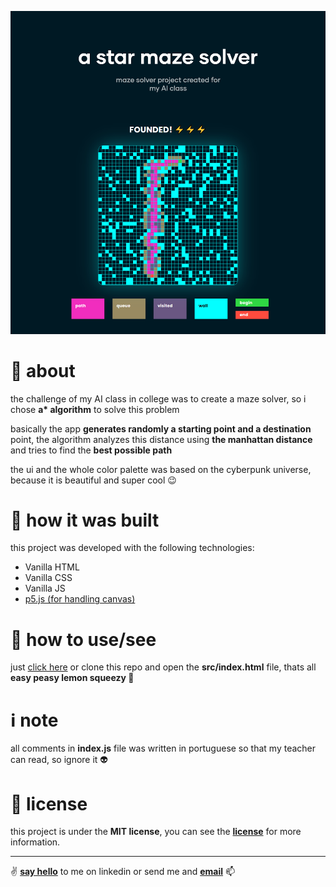 ![maze solver project created for my IA class](https://github.com/emkis/a-star-maze-solver/blob/master/.github/a-star-maze-solver-demo.png?raw=true)

# :page_with_curl: about
the challenge of my AI class in college was to create a maze solver, so i chose **a\*  algorithm** to solve this problem

basically the app **generates randomly a starting point and a destination** point, the algorithm analyzes this distance using **the manhattan distance** and tries to find the **best possible path**

the ui and the whole color palette was based on the cyberpunk universe, because it is beautiful and super cool 😉

# :hammer: how it was built
this project was developed with the following technologies:

- Vanilla HTML
- Vanilla CSS
- Vanilla JS
- [p5.js (for handling canvas)](https://p5js.org/)

# :electric_plug: how to use/see
just [click here](http://emkis.profissional.ws/a-star-maze-solver) or clone this repo and open the **src/index.html** file, thats all
**easy peasy lemon squeezy 🍋**

# :information_source: note
all comments in **index.js** file was written in portuguese so that my teacher can read, so ignore it 👽

# :memo: license
this project is under the **MIT license**, you can see the **[license](https://github.com/emkis/a-star-maze-solver/blob/master/LICENSE)** for more information.

---

:v: **[say hello](https://www.linkedin.com/in/nicolas-jardim/)** to me on linkedin or send me and **[email](mailto:nicolasemkis@gmail.com)** :mailbox:
